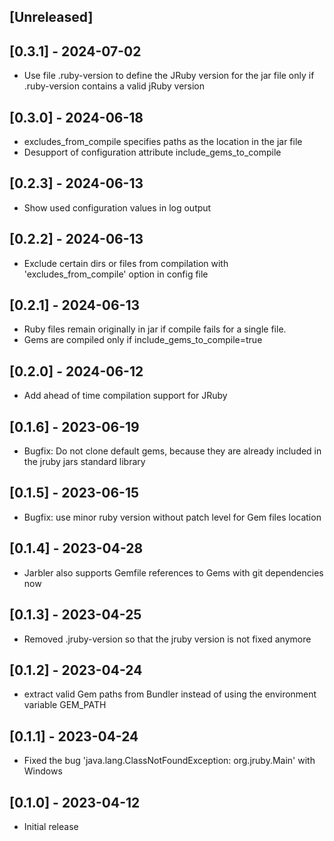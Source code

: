 ## [Unreleased]

## [0.3.1] - 2024-07-02

- Use file .ruby-version to define the JRuby version for the jar file only if .ruby-version contains a valid jRuby version


## [0.3.0] - 2024-06-18

- excludes_from_compile specifies paths as the location in the jar file
- Desupport of configuration attribute include_gems_to_compile

## [0.2.3] - 2024-06-13

- Show used configuration values in log output

## [0.2.2] - 2024-06-13

- Exclude certain dirs or files from compilation with 'excludes_from_compile' option in config file

## [0.2.1] - 2024-06-13

- Ruby files remain originally in jar if compile fails for a single file. 
- Gems are compiled only if include_gems_to_compile=true

## [0.2.0] - 2024-06-12

- Add ahead of time compilation support for JRuby

## [0.1.6] - 2023-06-19

- Bugfix: Do not clone default gems, because they are already included in the jruby jars standard library

## [0.1.5] - 2023-06-15

- Bugfix: use minor ruby version without patch level for Gem files location

## [0.1.4] - 2023-04-28

- Jarbler also supports Gemfile references to Gems with git dependencies now

## [0.1.3] - 2023-04-25

- Removed .jruby-version so that the jruby version is not fixed anymore

## [0.1.2] - 2023-04-24

- extract valid Gem paths from Bundler instead of using the environment variable GEM_PATH

## [0.1.1] - 2023-04-24

- Fixed the bug 'java.lang.ClassNotFoundException: org.jruby.Main' with Windows

## [0.1.0] - 2023-04-12

- Initial release




